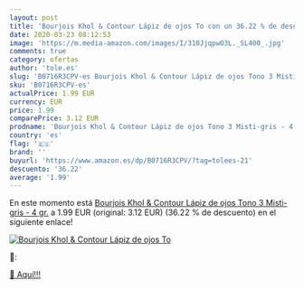```yaml
---
layout: post
title: 'Bourjois Khol & Contour Lápiz de ojos To con un 36.22 % de descuento'
date: 2020-03-23 08:12:53
image: 'https://m.media-amazon.com/images/I/310JjqpwO3L._SL400_.jpg'
comments: true
category: ofertas
author: 'tole.es'
slug: 'B0716R3CPV-es Bourjois Khol & Contour Lápiz de ojos Tono 3 Misti-gris -...'
sku: 'B0716R3CPV-es'
actualPrice: 1.99 EUR
currency: EUR
price: 1.99
comparePrice: 3.12 EUR
prodname: 'Bourjois Khol & Contour Lápiz de ojos Tono 3 Misti-gris - 4 gr.'
country: 'es'
flag: '🇪🇸'
brand: ''
buyurl: 'https://www.amazon.es/dp/B0716R3CPV/?tag=tolees-21'
descuento: '36.22'
average: '1.99'
---
```


En este momento está [Bourjois Khol & Contour Lápiz de ojos Tono 3 Misti-gris - 4 gr.](https://www.amazon.es/dp/B0716R3CPV/?tag=tolees-21) a 1.99 EUR (original: 3.12 EUR) (36.22 %  de descuento) en el siguiente enlace!

[![Bourjois Khol & Contour Lápiz de ojos To](https://m.media-amazon.com/images/I/310JjqpwO3L._SL400_.jpg)](https://www.amazon.es/dp/B0716R3CPV/?tag=tolees-21)

🔎:


[🛒 Aquí!!!](https://www.amazon.es/dp/B0716R3CPV/?tag=tolees-21)

